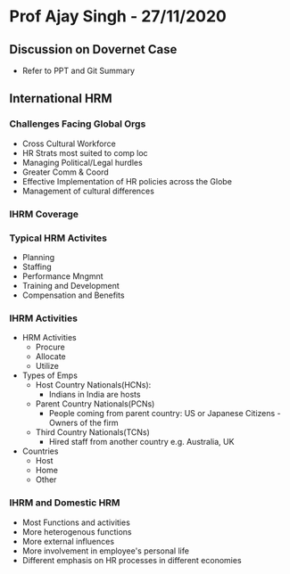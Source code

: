 # Prof Ajay Singh - 27/11/2020

## Discussion on Dovernet Case
- Refer to PPT and Git Summary

## International HRM
### Challenges Facing Global Orgs
- Cross Cultural Workforce
- HR Strats most suited to comp loc
- Managing Political/Legal hurdles
- Greater Comm & Coord
- Effective Implementation of HR policies across the Globe
- Management of cultural differences

### IHRM Coverage

### Typical HRM Activites
- Planning
- Staffing
- Performance Mngmnt
- Training and Development
- Compensation and Benefits

### IHRM Activities
- HRM Activities
	- Procure
	- Allocate
	- Utilize
- Types of Emps
	- Host Country Nationals(HCNs):
		- Indians in India are hosts
	- Parent Country Nationals(PCNs)
		- People coming from parent country: US or Japanese Citizens - Owners of the firm
	- Third Country Nationals(TCNs)
		- Hired staff from another country e.g. Australia, UK
- Countries
	- Host
	- Home
	- Other

### IHRM and Domestic HRM
- Most Functions and activities
- More heterogenous functions
- More external influences
- More involvement in employee's personal life
- Different emphasis on HR processes in different economies